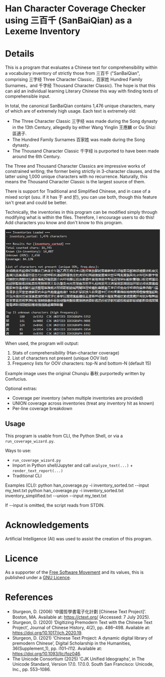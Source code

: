 # Han Character Coverage Checker using 三百千 (SanBaiQian) as a Lexeme Inventory

# Details
This is a program that evaluates a Chinese text for comprehensibility within a vocabulary inventory of strictly those from 三百千 ("SanBaiQian", comprising 三字经 Three Character Classic，百家姓 Hundred Family Surnames，and 千字经 Thousand Character Classic). The hope is that this can aid an individual learning Literary Chinese this way with finding texts of comprehensible input.

In total, the canonical SanBaiQian contains 1,476 unique characters, many of which are of extremely high usage. Each text is extremely old:
- The Three Character Classic 三字经 was made during the Song dynasty in the 13th Century, allegedly by either Wang Yinglin 王應麟 or Ou Shizi 區適子.
- The Hundred Family Surnames 百家姓 was made during the Song dynasty.
- The Thousand Character Classic 千字经 is purported to have been made around the 6th Century.

The Three and Thousand Character Classics are impressive works of constrained writing; the former being strictly in 3-character clauses, and the latter using 1,000 unique characters with no recurrence. Naturally, this means the Thousand Character Classic is the largest source of them.

There is support for Traditional and Simplified Chinese, and in case of a mixed script (usu. if it has 于 and 於), you can use both, though this feature isn't great and could be better. 

Technically, the inventories in this program can be modified simply through modifying what is within the files. Therefore, I encourage users to do this! Add characters you know and don't know to this program.

![image info](./media/chunqiu_demo.png)

When used, the program will output:
1) Stats of comprehensibility (Han-character coverage)
2) List of characters not present (unique OOV list)
3) Frequency lists for OOV characters: top-N and bottom-N (default 15)

Example image uses the original Chunqiu 春秋 purportedly written by Confucius.

Optional extras:
- Coverage per inventory (when multiple inventories are provided)
- UNION coverage across inventories (treat any inventory hit as known)
- Per-line coverage breakdown

## Usage
This program is usable from CLI, the Python Shell, or via a `run_coverage_wizard.py`. 

Ways to use:
- `run_coverage_wizard.py`
- Import in Python shell/Jupyter and call `analyze_text(...)` + `render_text_report(...)`
- Traditional CLI

Examples (CLI):
    python han_coverage.py -i inventory_sorted.txt --input my_text.txt
    python han_coverage.py -i inventory_sorted.txt inventory_simplified.txt --union --input my_text.txt

If --input is omitted, the script reads from STDIN.

# Acknowledgements
Artificial Intelligence (AI) was used to assist the creation of this program.

# Licence
As a supporter of the [Free Software Movement](https://www.fsf.org/about/) and its values, this is published under a [GNU Licence](https://www.gnu.org/licenses/gpl-3.0.en.html). 

# References
- Sturgeon, D. (2006) ‘中國哲學書電子化計劃 [Chinese Text Project]’. Boston, MA. Available at: https://ctext.org/ (Accessed: 7 July 2025).
- Sturgeon, D. (2020) ‘Digitizing Premodern Text with the Chinese Text Project’, Journal of Chinese History, 4(2), pp. 486–498. Available at: https://doi.org/10.1017/jch.2020.19.
- Sturgeon, D. (2021) ‘Chinese Text Project: A dynamic digital library of premodern Chinese’, Digital Scholarship in the Humanities, 36(Supplement_1), pp. i101–i112. Available at: https://doi.org/10.1093/llc/fqz046.
- The Unicode Consortium (2025) ‘CJK Unified Ideographs’, in The Unicode Standard, Version 17.0. 17.0.0. South San Francisco: Unicode, Inc., pp. 553–1086.


